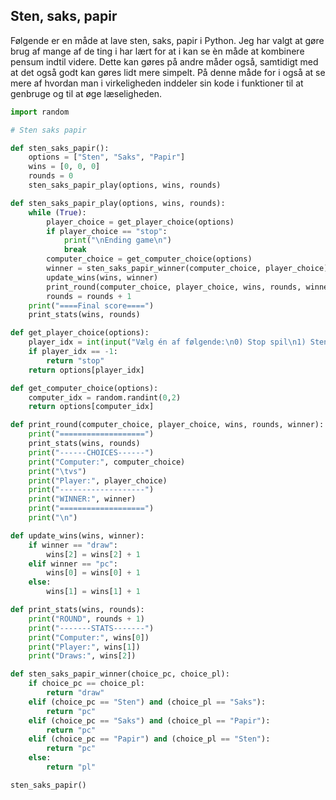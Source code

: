 ## Sten, saks, papir
Følgende er en måde at lave sten, saks, papir i Python. Jeg har valgt at gøre brug af mange af de ting i har lært for at i kan se èn måde at kombinere pensum indtil videre. Dette kan gøres på andre måder også, samtidigt med at det også godt kan gøres lidt mere simpelt. På denne måde for i også at se mere af hvordan man i virkeligheden inddeler sin kode i funktioner til at genbruge og til at øge læseligheden.


```python
import random

# Sten saks papir

def sten_saks_papir():
    options = ["Sten", "Saks", "Papir"]
    wins = [0, 0, 0]
    rounds = 0
    sten_saks_papir_play(options, wins, rounds)

def sten_saks_papir_play(options, wins, rounds):
    while (True):
        player_choice = get_player_choice(options)
        if player_choice == "stop":
            print("\nEnding game\n")
            break
        computer_choice = get_computer_choice(options)
        winner = sten_saks_papir_winner(computer_choice, player_choice)
        update_wins(wins, winner)
        print_round(computer_choice, player_choice, wins, rounds, winner)
        rounds = rounds + 1
    print("====Final score====")
    print_stats(wins, rounds)

def get_player_choice(options):
    player_idx = int(input("Vælg én af følgende:\n0) Stop spil\n1) Sten\n2) Saks\n3) Papir\n")) - 1
    if player_idx == -1:
        return "stop"
    return options[player_idx]

def get_computer_choice(options):
    computer_idx = random.randint(0,2)
    return options[computer_idx]

def print_round(computer_choice, player_choice, wins, rounds, winner):
    print("===================")
    print_stats(wins, rounds)
    print("------CHOICES------")
    print("Computer:", computer_choice)
    print("\tvs")
    print("Player:", player_choice)
    print("-------------------")
    print("WINNER:", winner)
    print("===================")
    print("\n")

def update_wins(wins, winner):
    if winner == "draw":
        wins[2] = wins[2] + 1
    elif winner == "pc":
        wins[0] = wins[0] + 1
    else:
        wins[1] = wins[1] + 1

def print_stats(wins, rounds):
    print("ROUND", rounds + 1)
    print("-------STATS-------")
    print("Computer:", wins[0])
    print("Player:", wins[1])
    print("Draws:", wins[2])

def sten_saks_papir_winner(choice_pc, choice_pl):
    if choice_pc == choice_pl:
        return "draw"
    elif (choice_pc == "Sten") and (choice_pl == "Saks"):
        return "pc"
    elif (choice_pc == "Saks") and (choice_pl == "Papir"):
        return "pc"
    elif (choice_pc == "Papir") and (choice_pl == "Sten"):
        return "pc"
    else:
        return "pl"

sten_saks_papir()
```

